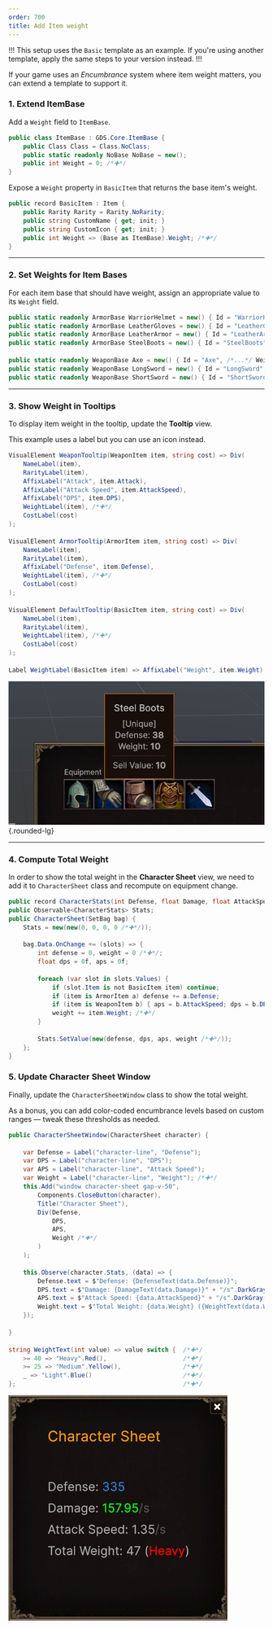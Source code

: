 ```yaml
---
order: 700
title: Add Item weight
---
```


!!!
This setup uses the `Basic` template as an example. If you're using another template, apply the same steps to your version instead.
!!!

If your game uses an *Encumbrance* system where item weight matters, you can extend a template to support it.

### 1. Extend ItemBase

Add a `Weight` field to `ItemBase`.

```cs #4 ItemBase.cs
public class ItemBase : GDS.Core.ItemBase {
    public Class Class = Class.NoClass;
    public static readonly NoBase NoBase = new();
    public int Weight = 0; /*✚*/
}
```

Expose a `Weight` property in `BasicItem` that returns the base item's weight.

```cs #5 Item.cs
public record BasicItem : Item {
    public Rarity Rarity = Rarity.NoRarity;
    public string CustomName { get; init; }
    public string CustomIcon { get; init; }
    public int Weight => (Base as ItemBase).Weight; /*✚*/
}
```

---
### 2. Set Weights for Item Bases

For each item base that should have weight, assign an appropriate value to its `Weight` field.

```cs # Bases.cs
public static readonly ArmorBase WarriorHelmet = new() { Id = "WarriorHelmet", /*...*/ Weight = 10 /*✚*/};
public static readonly ArmorBase LeatherGloves = new() { Id = "LeatherGloves", /*...*/ Weight = 8 /*✚*/};
public static readonly ArmorBase LeatherArmor = new() { Id = "LeatherArmor", /*...*/ Weight = 7 /*✚*/};
public static readonly ArmorBase SteelBoots = new() { Id = "SteelBoots", /*...*/ Weight = 10 /*✚*/};

public static readonly WeaponBase Axe = new() { Id = "Axe", /*...*/ Weight = 13 /*✚*/};
public static readonly WeaponBase LongSword = new() { Id = "LongSword", /*...*/ Weight = 12 /*✚*/};
public static readonly WeaponBase ShortSword = new() { Id = "ShortSword", /*...*/ Weight = 11 /*✚*/};
```

---
### 3. Show Weight in Tooltips

To display item weight in the tooltip, update the **Tooltip** view.

This example uses a label but you can use an icon instead.

```cs #7,15,22,26 Tooltip.cs
VisualElement WeaponTooltip(WeaponItem item, string cost) => Div(
    NameLabel(item),
    RarityLabel(item),
    AffixLabel("Attack", item.Attack),
    AffixLabel("Attack Speed", item.AttackSpeed),
    AffixLabel("DPS", item.DPS),
    WeightLabel(item), /*✚*/
    CostLabel(cost)
);

VisualElement ArmorTooltip(ArmorItem item, string cost) => Div(
    NameLabel(item),
    RarityLabel(item),
    AffixLabel("Defense", item.Defense),
    WeightLabel(item), /*✚*/
    CostLabel(cost)
);

VisualElement DefaultTooltip(BasicItem item, string cost) => Div(
    NameLabel(item),
    RarityLabel(item),
    WeightLabel(item), /*✚*/
    CostLabel(cost)
);

Label WeightLabel(BasicItem item) => AffixLabel("Weight", item.Weight).SetVisible(item.Weight > 0); /*✚*/
```

![The **Weight** should show up in the **Tooltip**](/static/images/tutorials/add-weight-tooltip.jpg){.rounded-lg}

---

### 4. Compute Total Weight

In order to show the total weight in the **Character Sheet** view, we need to add it to `CharacterSheet` class and recompute on equipment change.

```cs #1,4,7,14,17 CharacterSheet.cs
public record CharacterStats(int Defense, float Damage, float AttackSpeed, int Weight /*✚*/);
public Observable<CharacterStats> Stats;
public CharacterSheet(SetBag bag) {
    Stats = new(new(0, 0, 0, 0 /*✚*/));

    bag.Data.OnChange += (slots) => {
        int defense = 0, weight = 0 /*✚*/;
        float dps = 0f, aps = 0f;

        foreach (var slot in slots.Values) {
            if (slot.Item is not BasicItem item) continue;
            if (item is ArmorItem a) defense += a.Defense;
            if (item is WeaponItem b) { aps = b.AttackSpeed; dps = b.DPS; }
            weight += item.Weight; /*✚*/
        }

        Stats.SetValue(new(defense, dps, aps, weight /*✚*/));
    };
}
```

### 5. Update Character Sheet Window

Finally, update the `CharacterSheetWindow` class to show the total weight.

As a bonus, you can add color-coded encumbrance levels based on custom ranges — tweak these thresholds as needed.

```cs #6,13,21,26-30 CharacterSheetWindow.cs 
public CharacterSheetWindow(CharacterSheet character) {

    var Defense = Label("character-line", "Defense");
    var DPS = Label("character-line", "DPS");
    var APS = Label("character-line", "Attack Speed");
    var Weight = Label("character-line", "Weight"); /*✚*/
    this.Add("window character-sheet gap-v-50",
        Components.CloseButton(character),
        Title("Character Sheet"),
        Div(Defense,
            DPS,
            APS,
            Weight /*✚*/
        )
    );

    this.Observe(character.Stats, (data) => {
        Defense.text = $"Defense: {DefenseText(data.Defense)}";
        DPS.text = $"Damage: {DamageText(data.Damage)}" + "/s".DarkGray();
        APS.text = $"Attack Speed: {data.AttackSpeed}" + "/s".DarkGray();
        Weight.text = $"Total Weight: {data.Weight} ({WeightText(data.Weight)})"; /*✚*/
    });

}

string WeightText(int value) => value switch {  /*✚*/
    >= 40 => "Heavy".Red(),                     /*✚*/
    >= 25 => "Medium".Yellow(),                 /*✚*/
    _ => "Light".Blue()                         /*✚*/
};                                              /*✚*/
```
![The **Total Weight** should show up in the **Character Sheet**](/static/images/tutorials/add-weight-char-sheet.jpg)